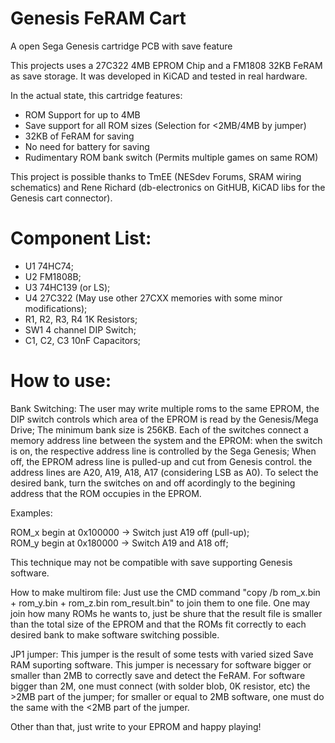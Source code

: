 # Genesis FeRAM Cart
A open Sega Genesis cartridge PCB with save feature

This projects uses a 27C322 4MB EPROM Chip and a FM1808 32KB FeRAM as save storage. It was developed in KiCAD and tested in real hardware.

In the actual state, this cartridge features:

- ROM Support for up to 4MB
- Save support for all ROM sizes (Selection for <2MB/4MB by jumper)
- 32KB of FeRAM for saving
- No need for battery for saving
- Rudimentary ROM bank switch (Permits multiple games on same ROM)

This project is possible thanks to TmEE (NESdev Forums, SRAM wiring schematics) and Rene Richard (db-electronics on GitHUB, KiCAD libs for the Genesis cart connector).

# Component List:
- U1 74HC74;
- U2 FM1808B;
- U3 74HC139 (or LS);
- U4 27C322 (May use other 27CXX memories with some minor modifications);
- R1, R2, R3, R4 1K Resistors;
- SW1 4 channel DIP Switch;
- C1, C2, C3 10nF Capacitors;

# How to use:
Bank Switching: The user may write multiple roms to the same EPROM, the DIP switch controls which area of the EPROM is read by the Genesis/Mega Drive; The minimum bank size is 256KB. Each of the switches connect a memory address line between the system and the EPROM: when the switch is on, the respective address line is controlled by the Sega Genesis; When off, the EPROM adress line is pulled-up and cut from Genesis control. the address lines are A20, A19, A18, A17 (considering LSB as A0). To select the desired bank, turn the switches on and off acordingly to the begining address that the ROM occupies in the EPROM.

Examples:

ROM_x begin at 0x100000 -> Switch just A19 off (pull-up);           
ROM_y begin at 0x180000 -> Switch A19 and A18 off;

This technique may not be compatible with save supporting Genesis software.

How to make multirom file: Just use the CMD command "copy /b rom_x.bin + rom_y.bin + rom_z.bin rom_result.bin" to join them to one file. One may join how many ROMs he wants to, just be shure that the result file is smaller than the total size of the EPROM and that the ROMs fit correctly to each desired bank to make software switching possible.

JP1 jumper: This jumper is the result of some tests with varied sized Save RAM suporting software. This jumper is necessary for software bigger or smaller than 2MB to correctly save and detect the FeRAM. For software bigger than 2M, one must connect (with solder blob, 0K resistor, etc) the >2MB part of the jumper; for smaller or equal to 2MB software, one must do the same with the <2MB part of the jumper.

Other than that, just write to your EPROM and happy playing!
